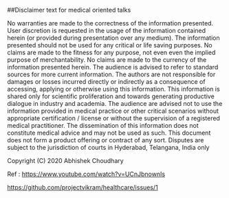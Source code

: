 ##Disclaimer text for medical oriented talks

No warranties are made to the correctness of the information presented. User discretion is requested in the usage of the information contained herein (or provided during presentation over any medium). The information presented should not be used for any critical or life saving purposes. No claims are made to the fitness for any purpose, not even even the implied purpose of merchantability.
No claims are made to the currency of the information presented herein. The audience is advised to refer to standard sources for more current information.
The authors are not responsible for damages or losses incurred directly or indirectly as a consequence of accessing, applying or otherwise using this information. This information is shared only for scientific proliferation and towards generating productive dialogue in industry and academia.
The audience are advised not to use the information provided in medical practice or other critical scenarios without appropriate certification / license or without the supervision of a registered medical practitioner.
The dissemination of this information does not constitute medical advice and may not be used as such.
This document does not form a product offering or contract of any sort.
Disputes are subject to the jurisdiction of courts in Hyderabad, Telangana, India only

Copyright (C) 2020 Abhishek Choudhary


Ref :
https://www.youtube.com/watch?v=UCnJbnownIs

https://github.com/projectvikram/healthcare/issues/1
